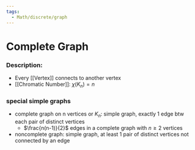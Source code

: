 ```yaml
---
tags:
  - Math/discrete/graph
---
```

# Complete Graph
### Description:
- Every [[Vertex]] connects to another vertex
- [[Chromatic Number]]: $\chi(K_n)=n$
### special simple graphs
- complete graph on n vertices or $K_n$: simple graph, exactly 1 edge btw each pair of distinct vertices
	- $\frac{n(n-1)}{2}$ edges in a complete graph with $n\geq 2$ vertices
- noncomplete graph: simple graph, at least 1 pair of distinct vertices not connected by an edge
<!--ID: 1708098041511-->
